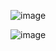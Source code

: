 ![image](https://github.com/raccoote/Spinning-Cube/assets/74006924/0c5ad375-3f4b-4af9-b7c3-4d1d29e71870)



![image](https://github.com/raccoote/Spinning-Cube/assets/74006924/65356853-d493-4eb4-ab66-90cfd3421eef)
